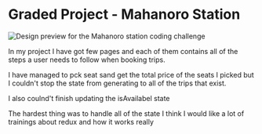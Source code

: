 # Graded Project - Mahanoro Station

![Design preview for the Mahanoro station coding challenge](./design/1.png)

In my project I have got few pages and each of them contains all of the steps a user needs to follow when booking trips.

I have managed to pck seat sand get the total price of the seats I picked but I couldn't stop the state from generating to all of the trips that exist.

I also coulnd't finish updating the isAvailabel state

The hardest thing was to handle all of the state
I think I would like a lot of trainings about redux and how it works really

